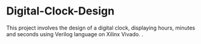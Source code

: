 # Digital-Clock-Design
This project involves the design of a digital clock, displaying hours, minutes and seconds using Verilog language on Xilinx Vivado. . 
